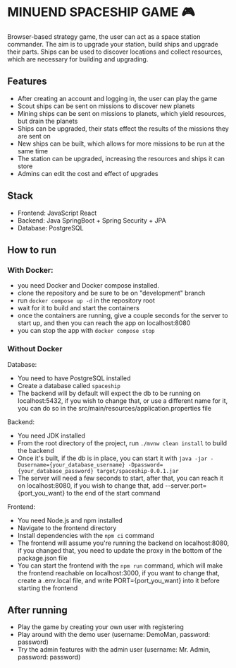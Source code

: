 # MINUEND SPACESHIP GAME :video_game:

Browser-based strategy game, the user can act as a space station commander. The aim is to upgrade your station, build
ships and upgrade their parts. Ships can be used to discover locations and collect resources, which are necessary for building
and upgrading.

## Features
 - After creating an account and logging in, the user can play the game
 - Scout ships can be sent on missions to discover new planets
 - Mining ships can be sent on missions to planets, which yield resources, but drain the planets
 - Ships can be upgraded, their stats effect the results of the missions they are sent on
 - New ships can be built, which allows for more missions to be run at the same time
 - The station can be upgraded, increasing the resources and ships it can store
 - Admins can edit the cost and effect of upgrades

## Stack
- Frontend: JavaScript React
- Backend: Java SpringBoot + Spring Security + JPA
- Database: PostgreSQL

## How to run

### With Docker:
- you need Docker and Docker compose installed.
- clone the repository and be sure to be on "development" branch
- run `docker compose up -d` in the repository root
- wait for it to build and start the containers
- once the containers are running, give a couple seconds for the server to start up, and then you can reach the app on localhost:8080
- you can stop the app with `docker compose stop`

### Without Docker
Database:
- You need to have PostgreSQL installed
- Create a database called `spaceship`
- The backend will by default will expect the db to be running on localhost:5432, if you wish to change that, or use a different name for it, you can do so in the src/main/resources/application.properties file

Backend:
- You need JDK installed
- From the root directory of the project, run `./mvnw clean install` to build the backend
- Once it's built, if the db is in place, you can start it with `java -jar -Dusername={your_database_username} -Dpassword={your_database_password} target/spaceship-0.0.1.jar`
- The server will need a few seconds to start, after that, you can reach it on localhost:8080, if you wish to change that, add --server.port={port_you_want} to the end of the start command

Frontend:
- You need Node.js and npm installed
- Navigate to the frontend directory
- Install dependencies with the `npm ci` command
- The frontend will assume you're running the backend on localhost:8080, if you changed that, you need to update the proxy in the bottom of the package.json file
- You can start the frontend with the `npm run` command, which will make the frontend reachable on localhost:3000, if you want to change that, create a .env.local file, and write PORT={port_you_want} into it before starting the frontend

## After running

- Play the game by creating your own user with registering
- Play around with the demo user (username: DemoMan, password: password)
- Try the admin features with the admin user (username: Mr. Admin, password: password)

